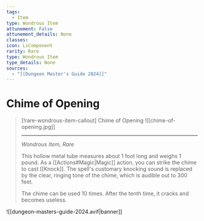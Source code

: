 ```yaml
---
tags:
  - Item
type: Wondrous Item
attunement: False
attunement_details: None
classes:
icon: LiComponent
rarity: Rare
type: Wondrous Item
type_details: None
sources: 
  - "[[Dungeon Master's Guide 2024]]"
---
```

# Chime of Opening
>[!rare-wondrous-item-callout] Chime of Opening
>![[chime-of-opening.jpg]]
>
>- - -
>_Wondrous Item, Rare_
>
>This hollow metal tube measures about 1 foot long and weighs 1 pound. As a [[Actions#Magic\|Magic]] action, you can strike the chime to cast [[Knock]]. The spell's customary knocking sound is replaced by the clear, ringing tone of the chime, which is audible out to 300 feet.
>
>The chime can be used 10 times. After the tenth time, it cracks and becomes useless.
>


![[dungeon-masters-guide-2024.avif|banner]]